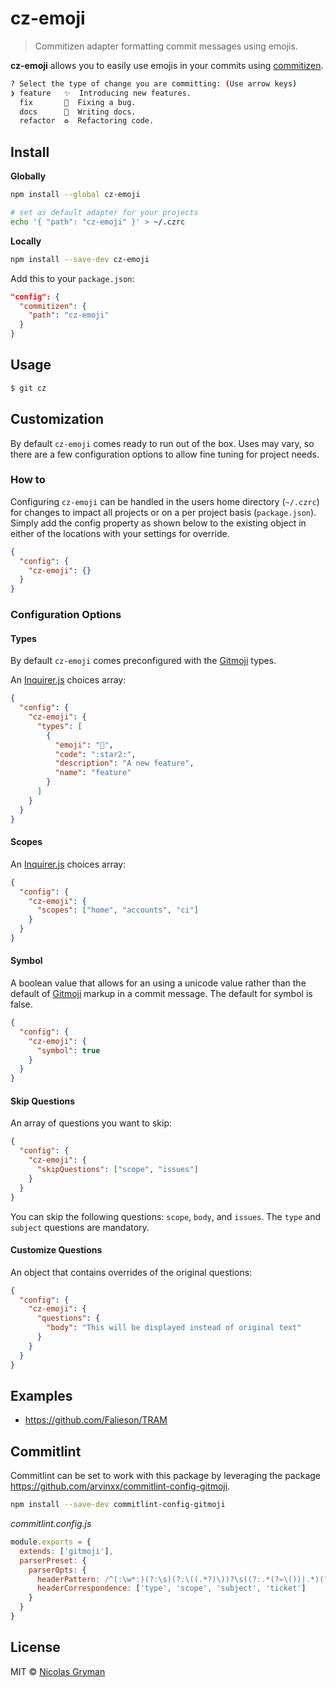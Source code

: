 # cz-emoji

> Commitizen adapter formatting commit messages using emojis.

**cz-emoji** allows you to easily use emojis in your commits using [commitizen].

```sh
? Select the type of change you are committing: (Use arrow keys)
❯ feature   ✨  Introducing new features.
  fix       🐛  Fixing a bug.
  docs      📝  Writing docs.
  refactor  ♻️  Refactoring code.
```

## Install

**Globally**

```bash
npm install --global cz-emoji

# set as default adapter for your projects
echo '{ "path": "cz-emoji" }' > ~/.czrc
```

**Locally**

```bash
npm install --save-dev cz-emoji
```

Add this to your `package.json`:

```json
"config": {
  "commitizen": {
    "path": "cz-emoji"
  }
}
```

## Usage

```sh
$ git cz
```

## Customization

By default `cz-emoji` comes ready to run out of the box. Uses may vary, so there are a few configuration options to allow fine tuning for project needs.

### How to

Configuring `cz-emoji` can be handled in the users home directory (`~/.czrc`) for changes to impact all projects or on a per project basis (`package.json`). Simply add the config property as shown below to the existing object in either of the locations with your settings for override.

```json
{
  "config": {
    "cz-emoji": {}
  }
}
```

### Configuration Options

#### Types

By default `cz-emoji` comes preconfigured with the [Gitmoji](https://gitmoji.carloscuesta.me/) types.

An [Inquirer.js] choices array:

```json
{
  "config": {
    "cz-emoji": {
      "types": [
        {
          "emoji": "🌟",
          "code": ":star2:",
          "description": "A new feature",
          "name": "feature"
        }
      ]
    }
  }
}
```

#### Scopes

An [Inquirer.js] choices array:

```json
{
  "config": {
    "cz-emoji": {
      "scopes": ["home", "accounts", "ci"]
    }
  }
}
```

#### Symbol

A boolean value that allows for an using a unicode value rather than the default of [Gitmoji](https://gitmoji.carloscuesta.me/) markup in a commit message. The default for symbol is false.

```json
{
  "config": {
    "cz-emoji": {
      "symbol": true
    }
  }
}
```

#### Skip Questions

An array of questions you want to skip:

```json
{
  "config": {
    "cz-emoji": {
      "skipQuestions": ["scope", "issues"]
    }
  }
}
```

You can skip the following questions: `scope`, `body`, and `issues`. The `type` and `subject` questions are mandatory.


#### Customize Questions

An object that contains overrides of the original questions:

```json
{
  "config": {
    "cz-emoji": {
      "questions": {
        "body": "This will be displayed instead of original text"
      }
    }
  }
}
```

## Examples

- https://github.com/Falieson/TRAM

## Commitlint

Commitlint can be set to work with this package by leveraging the package https://github.com/arvinxx/commitlint-config-gitmoji.

```bash
npm install --save-dev commitlint-config-gitmoji
```

_commitlint.config.js_

```js
module.exports = {
  extends: ['gitmoji'],
  parserPreset: {
    parserOpts: {
      headerPattern: /^(:\w*:)(?:\s)(?:\((.*?)\))?\s((?:.*(?=\())|.*)(?:\(#(\d*)\))?/,
      headerCorrespondence: ['type', 'scope', 'subject', 'ticket']
    }
  }
}
```

## License

MIT © [Nicolas Gryman](http://ngryman.sh)

[commitizen]: https://github.com/commitizen/cz-cli
[inquirer.js]: https://github.com/SBoudrias/Inquirer.js/

